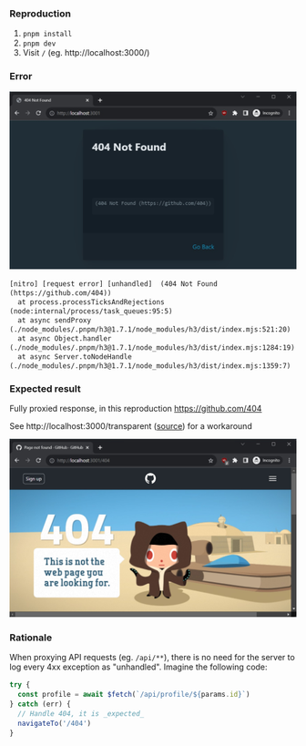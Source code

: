 ### Reproduction
1. `pnpm install`
2. `pnpm dev`
3. Visit `/` (eg. http://localhost:3000/)

### Error
![image](resources/current.jpg)

```
[nitro] [request error] [unhandled]  (404 Not Found (https://github.com/404))
  at process.processTicksAndRejections (node:internal/process/task_queues:95:5)  
  at async sendProxy (./node_modules/.pnpm/h3@1.7.1/node_modules/h3/dist/index.mjs:521:20)  
  at async Object.handler (./node_modules/.pnpm/h3@1.7.1/node_modules/h3/dist/index.mjs:1284:19)  
  at async Server.toNodeHandle (./node_modules/.pnpm/h3@1.7.1/node_modules/h3/dist/index.mjs:1359:7)
```

### Expected result

Fully proxied response, in this reproduction https://github.com/404

See http://localhost:3000/transparent ([source](https://github.com/Aareksio/reproduction-nitro-proxy-error/blob/main/nitro.config.ts#L8-L15)) for a workaround

![image](resources/expected.jpg)

### Rationale
When proxying API requests (eg. `/api/**`), there is no need for the server to log every 4xx exception as "unhandled". Imagine the following code:
```ts
try {
  const profile = await $fetch(`/api/profile/${params.id}`)
} catch (err) {
  // Handle 404, it is _expected_
  navigateTo('/404')
}
```
